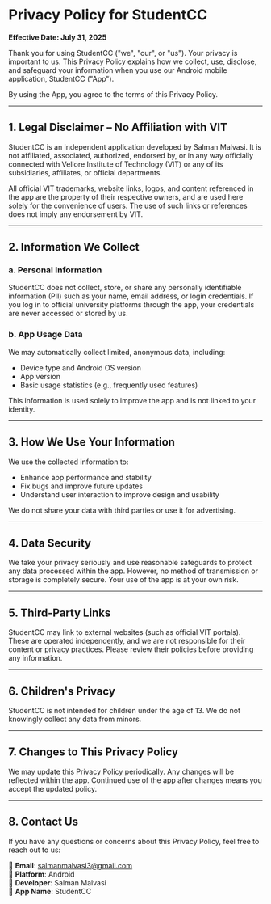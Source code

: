 # Privacy Policy for StudentCC

**Effective Date: July 31, 2025**

Thank you for using StudentCC ("we", "our", or "us"). Your privacy is important to us. This Privacy Policy explains how we collect, use, disclose, and safeguard your information when you use our Android mobile application, StudentCC ("App").

By using the App, you agree to the terms of this Privacy Policy.

---

## 1. Legal Disclaimer – No Affiliation with VIT

StudentCC is an independent application developed by Salman Malvasi. It is not affiliated, associated, authorized, endorsed by, or in any way officially connected with Vellore Institute of Technology (VIT) or any of its subsidiaries, affiliates, or official departments.

All official VIT trademarks, website links, logos, and content referenced in the app are the property of their respective owners, and are used here solely for the convenience of users. The use of such links or references does not imply any endorsement by VIT.

---

## 2. Information We Collect

### a. Personal Information

StudentCC does not collect, store, or share any personally identifiable information (PII) such as your name, email address, or login credentials. If you log in to official university platforms through the app, your credentials are never accessed or stored by us.

### b. App Usage Data

We may automatically collect limited, anonymous data, including:
- Device type and Android OS version
- App version
- Basic usage statistics (e.g., frequently used features)

This information is used solely to improve the app and is not linked to your identity.

---

## 3. How We Use Your Information

We use the collected information to:
- Enhance app performance and stability
- Fix bugs and improve future updates
- Understand user interaction to improve design and usability

We do not share your data with third parties or use it for advertising.

---

## 4. Data Security

We take your privacy seriously and use reasonable safeguards to protect any data processed within the app. However, no method of transmission or storage is completely secure. Your use of the app is at your own risk.

---

## 5. Third-Party Links

StudentCC may link to external websites (such as official VIT portals). These are operated independently, and we are not responsible for their content or privacy practices. Please review their policies before providing any information.

---

## 6. Children's Privacy

StudentCC is not intended for children under the age of 13. We do not knowingly collect any data from minors.

---

## 7. Changes to This Privacy Policy

We may update this Privacy Policy periodically. Any changes will be reflected within the app. Continued use of the app after changes means you accept the updated policy.

---

## 8. Contact Us

If you have any questions or concerns about this Privacy Policy, feel free to reach out to us:

📧 **Email**: salmanmalvasi3@gmail.com  
📱 **Platform**: Android  
📌 **Developer**: Salman Malvasi  
📲 **App Name**: StudentCC 